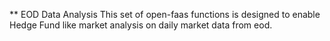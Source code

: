 
** EOD Data Analysis
This set of open-faas functions is designed to enable Hedge Fund like market analysis on daily market data from eod.

